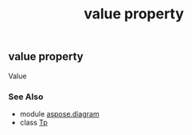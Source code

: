 ﻿---
title: value property
second_title: Aspose.Diagram for Python via .NET API References
description: 
type: docs
weight: 30
url: /python-net/aspose.diagram/tp/value/
is_root: false
---

## value property


Value

### See Also
* module [aspose.diagram](../../)
* class [Tp](/diagram/python-net/aspose.diagram/tp)
